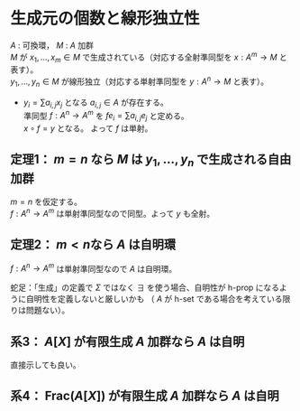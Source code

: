 # 生成元の個数と線形独立性
$A$ : 可換環， $M$ : $A$ 加群   
$M$ が $x_1,\ldots ,x_m\in M$ で生成されている（対応する全射準同型を $x:A^m\to M$ と表す）。  
$y_1,\ldots ,y_n\in M$ が線形独立（対応する単射準同型を $y:A^n\to M$ と表す）。
- $y_i=\sum a_{i,j}x_j$ となる $a_{i,j}\in A$ が存在する。  
準同型 $f:A^n\to A^m$ を $fe_i=\sum a_{i,j}e_j$ と定める。  
$x\circ f=y$ となる。
よって $f$ は単射。
## 定理1： $m=n$ なら $M$ は $y_1,\ldots ,y_n$ で生成される自由加群
$m=n$ を仮定する。  
$f:A^n\to A^m$ は単射準同型なので同型。よって $y$ も全射。
## 定理2： $m < n$なら $A$ は自明環
$f:A^n\to A^m$ は単射準同型なので $A$ は自明環。

蛇足：「生成」の定義で $\Sigma$ ではなく $\exists$ を使う場合、自明性が h-prop になるように自明性を定義しないと厳しいかも
（ $A$ が h-set である場合を考えている限りは問題ない）。
## 系3： $A[X]$ が有限生成 $A$ 加群なら $A$ は自明
直接示しても良い。
## 系4： $\mathrm{Frac} (A[X])$ が有限生成 $A$ 加群なら $A$ は自明
